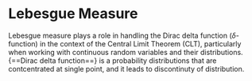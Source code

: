 # **Lebesgue Measure**

Lebesgue measure plays a role in handling the Dirac delta function ($\delta$-function) in the context of the Central Limit Theorem (CLT), particularly when working with continuous random variables and their distributions. {==Dirac delta function==} is a probability distributions that are contcentrated at single point, and it leads to discontinuty of distribution.

